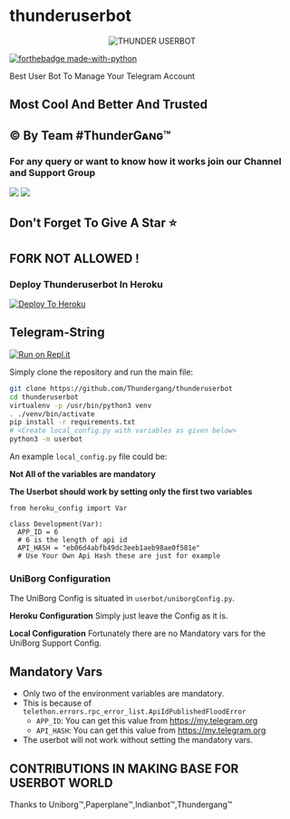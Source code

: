 # thunderuserbot
<p align="center">
<img src="https://telegra.ph/file/6ad3dc5bd1ce286cbb094.jpg" alt="THUNDER USERBOT">

[![forthebadge made-with-python](http://ForTheBadge.com/images/badges/made-with-python.svg)](https://www.python.org/)


Best User Bot To Manage Your Telegram Account 
## Most Cool And Better And Trusted

## © By Team #ThunderGᴀɴɢ™

### For any query or want to know how it works join our Channel and Support Group 

<a href="https://t.me/thunderuserbot"><img src="https://img.shields.io/badge/Join-Telegram%20Channel-red.svg?logo=Telegram"></a>
<a href="https://t.me/thunderuserbotchat"><img src="https://img.shields.io/badge/Join-Telegram%20Group-blue.svg?logo=telegram"></a>
## Don't Forget To Give A Star ⭐

## FORK NOT ALLOWED !


### Deploy Thunderuserbot In Heroku

[![Deploy To Heroku](https://www.herokucdn.com/deploy/button.svg)](https://heroku.com/deploy?template=https://github.com/Thundergang/thunderuserbot)


## Telegram-String

[![Run on Repl.it](https://repl.it/badge/github/Thundergang/thunderuserbot)](https://thundergang.deadanonymous.repl.run)


Simply clone the repository and run the main file:

```bash
git clone https://github.com/Thundergang/thunderuserbot
cd thunderuserbot
virtualenv -p /usr/bin/python3 venv
. ./venv/bin/activate
pip install -r requirements.txt
# <Create local_config.py with variables as given below>
python3 -m userbot
```

An example `local_config.py` file could be:

**Not All of the variables are mandatory**

**The Userbot should work by setting only the first two variables**

```python3
from heroku_config import Var

class Development(Var):
  APP_ID = 6
  # 6 is the length of api id
  API_HASH = "eb06d4abfb49dc3eeb1aeb98ae0f581e"
  # Use Your Own Api Hash these are just for example
```

### UniBorg Configuration

The UniBorg Config is situated in `userbot/uniborgConfig.py`.

**Heroku Configuration** Simply just leave the Config as it is.

**Local Configuration** Fortunately there are no Mandatory vars for the UniBorg
Support Config.

## Mandatory Vars

- Only two of the environment variables are mandatory.
- This is because of `telethon.errors.rpc_error_list.ApiIdPublishedFloodError`
  - `APP_ID`: You can get this value from https://my.telegram.org
  - `API_HASH`: You can get this value from https://my.telegram.org
- The userbot will not work without setting the mandatory vars.

##  CONTRIBUTIONS IN MAKING BASE FOR USERBOT WORLD

Thanks to Uniborg™,Paperplane™,Indianbot™,Thundergang™
